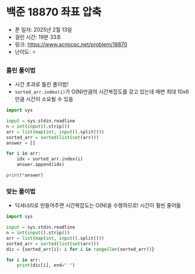 # 백준 18870 좌표 압축 

- 푼 일자: 2025년 2월 13일
- 걸린 시간: 19분 33초
- 링크: https://www.acmicpc.net/problem/18870
- 난이도: ⭐️

### 틀린 풀이법

- 시간 초과로 틀린 풀이법! 
- `sorted_arr.index(i)`가 O(N)만큼의 시간복잡도를 갖고 있는데 매번 최대 10x6만큼 시간이 소요될 수 있음 

```py
import sys

input = sys.stdin.readline
n = int(input().strip())
arr = list(map(int, input().split()))
sorted_arr = sorted(list(set(arr)))
answer = []

for i in arr:
    idx = sorted_arr.index(i)
    answer.append(idx)

print(*answer)
```

### 맞는 풀이법

- 딕셔너리로 만들어주면 시간복잡도는 O(N)을 수행하므로! 시간이 훨씬 줄어듦

```py
import sys

input = sys.stdin.readline
n = int(input().strip())
arr = list(map(int, input().split()))
sorted_arr = sorted(list(set(arr)))
dic = {sorted_arr[i]: i for i in range(len(sorted_arr))}

for i in arr:
    print(dic[i], end=" ")
```